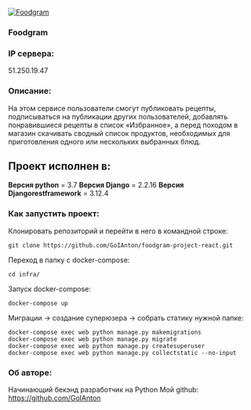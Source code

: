 [![Foodgram](https://github.com/GoIAnton/foodgram-project-react/actions/workflows/foodgram_workflow.yml/badge.svg)](https://github.com/GoIAnton/foodgram-project-react/actions/workflows/foodgram_workflow.yml)

### Foodgram

### IP сервера: 

51.250.19.47

### Описание:
На этом сервисе пользователи смогут публиковать рецепты, подписываться на публикации других пользователей, добавлять понравившиеся рецепты в список «Избранное», а перед походом в магазин скачивать сводный список продуктов, необходимых для приготовления одного или нескольких выбранных блюд.

## Проект исполнен в:

**Версия python** = 3.7
**Версия Django** = 2.2.16
**Версия Djangorestframework** = 3.12.4

### Как запустить проект: 

Клонировать репозиторий и перейти в него в командной строке:
```
git clone https://github.com/GoIAnton/foodgram-project-react.git
```

Переход в папку с docker-compose:
```
cd infra/
```

Запуск docker-compose:
```
docker-compose up
```

Миграции -> создание суперюзера -> собрать статику нужной папке:
```
docker-compose exec web python manage.py makemigrations
docker-compose exec web python manage.py migrate
docker-compose exec web python manage.py createsuperuser
docker-compose exec web python manage.py collectstatic --no-input
```

### Об авторе:

Начинающий бекэнд разработчик на Python
Мой github:
https://github.com/GoIAnton
